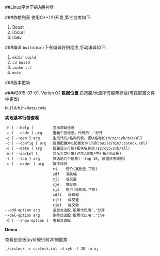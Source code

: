 ##Linux平台下的A股神器

###依赖列表
使用C++(11)开发,第三方库如下:

1. Boost
2. libcurl
3. libev

###编译
`build/bin/`下有编译好的程序,手动编译如下:

1. `mkdir build`
2. `cd build`
3. `cmake ../`
4. `make`

###版本更新

####2015-07-01. Verion 0.1
**数据位置**
自选股/大盘所有股票存放(可在配置文件中更改)

    build/bin/data/code
**实现基本行情查看**

    -h [ --help ]         显示帮助信息
    -a [ --code ] arg     查看个股信息，代码用','分开
    -g [ --gen ] arg      生成代码/名称列表，板块名称如sh/sz/cyb/zxb/all
    -c [ --config ] arg   设置配置XML配置文件(示例:build/bin/ccstock.xml)
    -d [ --data ] arg     批量显示行情(板块名称sh/sz/cyb/zxb/all)
    -m [ --market ]       显示大盘行情(沪市/深市/中小板/创业板)
    -t [ --top ] arg      筛选前几个信息(--top 10, 根据排序规则)
    -o [ --order ] arg    排序规则
                          xj    现价(高到低,下同)
                          zdf   涨跌幅 
                          cjl   成交量
                          cje   成交额
                          xji   现价(低到高,下同)
                          zdfi   涨跌幅 
                          cjli   成交量
                          cjei   成交额
    --add-option arg      追加自选股,股票代码用','分开
    --del-option arg      删除自选股,股票代码用','分开
    -O [ --show-option ]  查看自选股

**Demo**

查看创业板(cyb)现价前20的股票

    ./ccstock -c ccstock.xml -d cyb -t 20 -o xj






